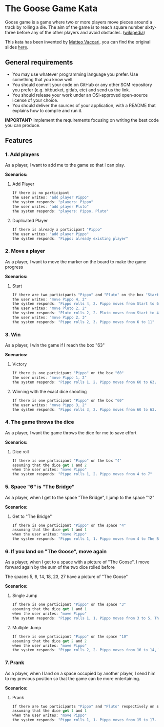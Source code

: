 # The Goose Game Kata
Goose game is a game where two or more players move pieces around a track by rolling a die. The aim of the game is to reach square number sixty-three before any of the other players and avoid obstacles. ([wikipedia](https://en.wikipedia.org/wiki/Game_of_the_Goose))

This kata has been invented by [Matteo Vaccari](https://github.com/xpmatteo), you can find the original slides [here](https://www.slideshare.net/pierodibello/il-dilettevole-giuoco-delloca-coding-dojo).

## General requirements
- You may use whatever programming language you prefer. Use something that you know well.
- You should commit your code on GitHub or any other SCM repository you prefer (e.g. bitbucket, gitlab, etc) and send us the link.
- You should release your work under an OSI-approved open-source license of your choice.
- You should deliver the sources of your application, with a README that explains how to compile and run it.

**IMPORTANT:** Implement the requirements focusing on writing the best code you can produce.

## Features

### 1. Add players
As a player, I want to add me to the game so that I can play.

**Scenarios:**
1. Add Player
   ```js
   If there is no participant
   the user writes: "add player Pippo"
   the system responds: "players: Pippo"
   the user writes: "add player Pluto"
   the system responds: "players: Pippo, Pluto"
   ```

2. Duplicated Player
   ```js
   If there is already a participant "Pippo"
   the user writes: "add player Pippo"
   the system responds: "Pippo: already existing player"
   ```

### 2. Move a player
As a player, I want to move the marker on the board to make the game progress

**Scenarios:**
1. Start
   ```js
   If there are two participants "Pippo" and "Pluto" on the box "Start"
   the user writes: "move Pippo 4, 2"
   the system responds: "Pippo rolls 4, 2. Pippo moves from Start to 6"
   the user writes: "move Pluto 2, 2"
   the system responds: "Pluto rolls 2, 2. Pluto moves from Start to 4"
   the user writes: "move Pippo 2, 3"
   the system responds: "Pippo rolls 2, 3. Pippo moves from 6 to 11"
   ```

### 3. Win
As a player, I win the game if I reach the box "63"

**Scenarios:**
1. Victory
   ```js
   If there is one participant "Pippo" on the box "60"
   the user writes: "move Pippo 1, 2"
   the system responds: "Pippo rolls 1, 2. Pippo moves from 60 to 63. Pippo Wins!!"
   ```

2. Winning with the exact dice shooting
   ```js
   If there is one participant "Pippo" on the box "60"
   the user writes: "move Pippo 3, 2"
   the system responds: "Pippo rolls 3, 2. Pippo moves from 60 to 63. Pippo bounces! Pippo returns to 61"
   ```
### 4. The game throws the dice
As a player, I want the game throws the dice for me to save effort

**Scenarios:**
1. Dice roll
   ```js
   If there is one participant "Pippo" on the box "4"
   assuming that the dice get 1 and 2
   when the user writes: "move Pippo"
   the system responds: "Pippo rolls 1, 2. Pippo moves from 4 to 7"
   ```

### 5. Space "6" is "The Bridge"
As a player, when I get to the space "The Bridge", I jump to the space "12"

**Scenarios:**
1. Get to "The Bridge"
   ```js
   If there is one participant "Pippo" on the space "4"
   assuming that the dice get 1 and 1
   when the user writes: "move Pippo"
   the system responds: "Pippo rolls 1, 1. Pippo moves from 4 to The Bridge. Pippo jumps to 12"
   ```

### 6. If you land on "The Goose", move again
As a player, when I get to a space with a picture of "The Goose", I move forward again by the sum of the two dice rolled before

The spaces 5, 9, 14, 18, 23, 27 have a picture of "The Goose"

**Scenarios:**
1. Single Jump
   ```js
   If there is one participant "Pippo" on the space "3"
   assuming that the dice get 1 and 1
   when the user writes: "move Pippo"
   the system responds: "Pippo rolls 1, 1. Pippo moves from 3 to 5, The Goose. Pippo moves again and goes to 7"
   ```

2. Multiple Jump
   ```js
   If there is one participant "Pippo" on the space "10"
   assuming that the dice get 2 and 2
   when the user writes: "move Pippo"
   the system responds: "Pippo rolls 2, 2. Pippo moves from 10 to 14, The Goose. Pippo moves again and goes to 18, The Goose. Pippo moves again and goes to 22"
   ```

### 7. Prank
As a player, when I land on a space occupied by another player, I send him to my previous position so that the game can be more entertaining.

**Scenarios:**
1. Prank
   ```js
   If there are two participants "Pippo" and "Pluto" respectively on spaces "15" and "17"
   assuming that the dice get 1 and 1
   when the user writes: "move Pippo"
   the system responds: "Pippo rolls 1, 1. Pippo moves from 15 to 17. On 17 there is Pluto, who returns to 15"
   ```

